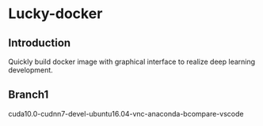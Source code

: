 # Lucky-docker
## Introduction
Quickly build docker image with graphical interface to realize deep learning development.

## Branch1
cuda10.0-cudnn7-devel-ubuntu16.04-vnc-anaconda-bcompare-vscode
